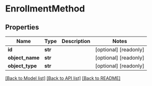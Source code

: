 # EnrollmentMethod

## Properties
Name | Type | Description | Notes
------------ | ------------- | ------------- | -------------
**id** | **str** |  | [optional] [readonly] 
**object_name** | **str** |  | [optional] [readonly] 
**object_type** | **str** |  | [optional] [readonly] 

[[Back to Model list]](../README.md#documentation-for-models) [[Back to API list]](../README.md#documentation-for-api-endpoints) [[Back to README]](../README.md)


